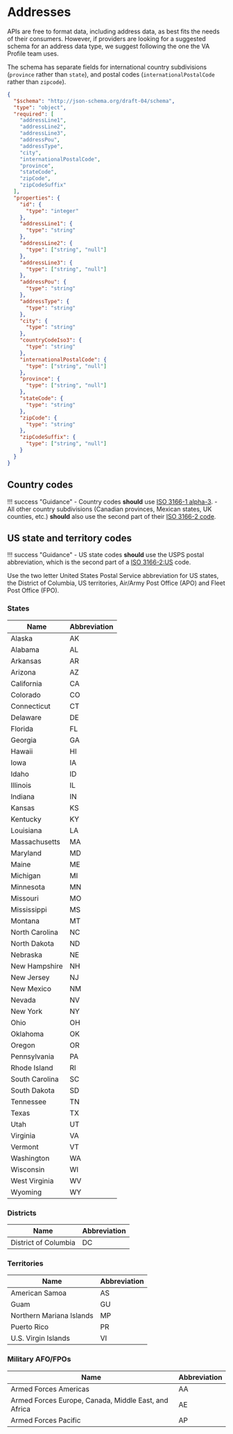 # Addresses

APIs are free to format data, including address data, as best fits the needs of their consumers. However, if providers are looking for a suggested schema for an address data type, we suggest following the one the VA Profile team uses.

The schema has separate fields for international country subdivisions (`province` rather than `state`), and postal codes (`internationalPostalCode` rather than `zipcode`).

```json
{
  "$schema": "http://json-schema.org/draft-04/schema",
  "type": "object",
  "required": [
    "addressLine1",
    "addressLine2",
    "addressLine3",
    "addressPou",
    "addressType",
    "city",
    "internationalPostalCode",
    "province",
    "stateCode",
    "zipCode",
    "zipCodeSuffix"
  ],
  "properties": {
    "id": {
      "type": "integer"
    },
    "addressLine1": {
      "type": "string"
    },
    "addressLine2": {
      "type": ["string", "null"]
    },
    "addressLine3": {
      "type": ["string", "null"]
    },
    "addressPou": {
      "type": "string"
    },
    "addressType": {
      "type": "string"
    },
    "city": {
      "type": "string"
    },
    "countryCodeIso3": {
      "type": "string"
    },
    "internationalPostalCode": {
      "type": ["string", "null"]
    },
    "province": {
      "type": ["string", "null"]
    },
    "stateCode": {
      "type": "string"
    },
    "zipCode": {
      "type": "string"
    },
    "zipCodeSuffix": {
      "type": ["string", "null"]
    }
  }
}
```

## Country codes

!!! success "Guidance"
    - Country codes **should** use [ISO 3166-1 alpha-3](https://www.iso.org/obp/ui/#search).
    - All other country subdivisions (Canadian provinces, Mexican states, UK counties, etc.) **should** also use the second part of their [ISO 3166-2 code](https://www.iso.org/obp/ui/#search).

## US state and territory codes

!!! success "Guidance"
    - US state codes **should** use the USPS postal abbreviation, which is the second part of a [ISO 3166-2:US](https://www.iso.org/obp/ui/#iso:code:3166:US) code.

Use the two letter United States Postal Service abbreviation for US states, the District of Columbia, US territories, Air/Army Post Office (APO) and Fleet Post Office (FPO).

### States

| Name           | Abbreviation  |
|----------------|---------------|
| Alaska         | AK            |
| Alabama        | AL            |
| Arkansas       | AR            |
| Arizona        | AZ            |
| California     | CA            |
| Colorado       | CO            |
| Connecticut    | CT            |
| Delaware       | DE            |
| Florida        | FL            |
| Georgia        | GA            |
| Hawaii         | HI            |
| Iowa           | IA            |
| Idaho          | ID            |
| Illinois       | IL            |
| Indiana        | IN            |
| Kansas         | KS            |
| Kentucky       | KY            |
| Louisiana      | LA            |
| Massachusetts  | MA            |
| Maryland       | MD            |
| Maine          | ME            |
| Michigan       | MI            |
| Minnesota      | MN            |
| Missouri       | MO            |
| Mississippi    | MS            |
| Montana        | MT            |
| North Carolina | NC            |
| North Dakota   | ND            |
| Nebraska       | NE            |
| New Hampshire  | NH            |
| New Jersey     | NJ            |
| New Mexico     | NM            |
| Nevada         | NV            |
| New York       | NY            |
| Ohio           | OH            |
| Oklahoma       | OK            |
| Oregon         | OR            |
| Pennsylvania   | PA            |
| Rhode Island   | RI            |
| South Carolina | SC            |
| South Dakota   | SD            |
| Tennessee      | TN            |
| Texas          | TX            |
| Utah           | UT            |
| Virginia       | VA            |
| Vermont        | VT            |
| Washington     | WA            |
| Wisconsin      | WI            |
| West Virginia  | WV            |
| Wyoming        | WY            |

### Districts

| Name                 | Abbreviation |
|----------------------|--------------|
| District of Columbia | DC           |

### Territories

| Name                     | Abbreviation |
|--------------------------|--------------|
| American Samoa           | AS           |
| Guam                     | GU           |
| Northern Mariana Islands | MP           |
| Puerto Rico              | PR           |
| U.S. Virgin Islands      | VI           |

### Military AFO/FPOs

| Name                                                 | Abbreviation |
|------------------------------------------------------|--------------|
| Armed Forces Americas                                | AA           |
| Armed Forces Europe, Canada, Middle East, and Africa | AE           |
| Armed Forces Pacific                                 | AP           |
